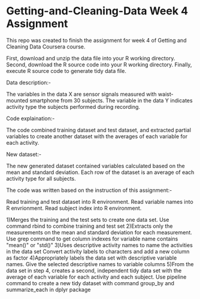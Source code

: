 # Getting-and-Cleaning-Data Week 4 Assignment

This repo was created to finish the assignment for week 4 of Getting and Cleaning Data Coursera course.

First, download and unzip the data file into your R working directory.
Second, download the R source code into your R working directory.
Finally, execute R source code to generate tidy data file.

Data description:-

The variables in the data X are sensor signals measured with waist-mounted smartphone from 30 subjects. The variable in the data Y indicates activity type the subjects performed during recording.

Code explaination:-

The code combined training dataset and test dataset, and extracted partial variables to create another dataset with the averages of each variable for each activity.

New dataset:-

The new generated dataset contained variables calculated based on the mean and standard deviation. Each row of the dataset is an average of each activity type for all subjects.

The code was written based on the instruction of this assignment:-

Read training and test dataset into R environment. Read variable names into R envrionment. Read subject index into R environment.

1)Merges the training and the test sets to create one data set. Use command rbind to combine training and test set
2)Extracts only the measurements on the mean and standard deviation for each measurement. Use grep command to get column indexes for variable name contains "mean()" or "std()"
3)Uses descriptive activity names to name the activities in the data set Convert activity labels to characters and add a new column as factor
4)Appropriately labels the data set with descriptive variable names. Give the selected descriptive names to variable columns
5)From the data set in step 4, creates a second, independent tidy data set with the average of each variable for each activity and each subject. Use pipeline command to create a new tidy dataset with command group_by and summarize_each in dplyr package
